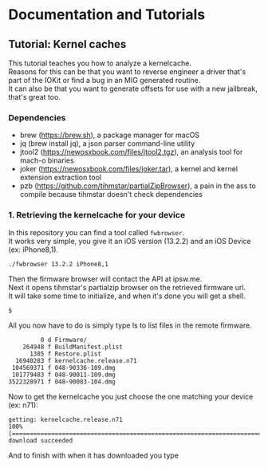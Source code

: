 # Documentation and Tutorials

## Tutorial: Kernel caches
This tutorial teaches you how to analyze a kernelcache.  
Reasons for this can be that you want to reverse engineer a driver that's part of the IOKit or find a bug in an MIG generated routine.  
It can also be that you want to generate offsets for use with a new jailbreak, that's great too.  

### Dependencies
- brew (https://brew.sh), a package manager for macOS
- jq (brew install jq), a json parser command-line utility
- jtool2 (https://newosxbook.com/files/jtool2.tgz), an analysis tool for mach-o binaries
- joker (https://newosxbook.com/files/joker.tar), a kernel and kernel extension extraction tool
- pzb (https://github.com/tihmstar/partialZipBrowser), a pain in the ass to compile because tihmstar doesn't check dependencies

### 1. Retrieving the kernelcache for your device
In this repository you can find a tool called ```fwbrowser```.  
It works very simple, you give it an iOS version (13.2.2) and an iOS Device (ex: iPhone8,1).  
```bash
./fwbrowser 13.2.2 iPhone8,1
```
Then the firmware browser will contact the API at ipsw.me.  
Next it opens tihmstar's partialzip browser on the retrieved firmware url.  
It will take some time to initialize, and when it's done you will get a shell.  

```$ ```

All you now have to do is simply type ls to list files in the remote firmware.  
```$ ls
         0 d Firmware/
    264948 f BuildManifest.plist
      1385 f Restore.plist
  16940283 f kernelcache.release.n71
 104569371 f 048-90336-109.dmg
 101779483 f 048-90011-109.dmg
3522328971 f 048-90083-104.dmg
```

Now to get the kernelcache you just choose the one matching your device (ex: n71):  
```$ get kernelcache.release.n71
getting: kernelcache.release.n71
100% [===================================================================================================>]
download succeeded
```

And to finish with when it has downloaded you type
```$ exit
```
